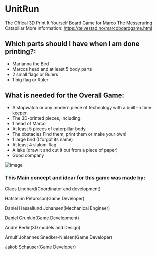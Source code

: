 # UnitRun
The Offical 3D Print It Yourself Board Game for Marco The Messeruring Catapillar
More information: https://telvestad.no/marcoboardgame.html 

## Which parts should I have when I am done printing?:
 - Marianna the Bird
 - Marcos head and at least 5 body parts
 - 2 small flags or Rulers
 - 1 big flag or Ruler


## What is needed for the Overall Game:
- A stopwatch or any modern piece of technology with a built-in time keeper.
- The 3D-printed pieces, including:
- 1 head of Marco
- At least 5 pieces of caterpillar body
- The obstacles
    Find them, print them or make your own!
- 1 large bird (I forgot its name)
- At least 4 slalom-flag
- A lake (draw it and cut it out from a piece of paper)
- Good company

![image](https://user-images.githubusercontent.com/30341730/153749750-e1b5459a-02fa-434e-9c03-cd1f867d6d9e.png)


### This Main concept and idear for this game was made by:

Claes Lindhard(Coordinator and development)

Hafsteinn Petursson(Game Developer)

Daniel Hassellund Johansen(Mechanical Engineer)

Daniel Grunkin(Game Development)

André Berlin(3D models and Design)

Arnulf Johannes Snedker-Nielsen(Game Developer)

Jakob Schauser(Game Developer)


